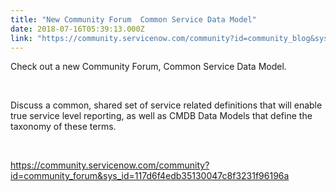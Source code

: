 ```yaml
---
title: "New Community Forum  Common Service Data Model"
date: 2018-07-16T05:39:13.000Z
link: "https://community.servicenow.com/community?id=community_blog&sys_id=08d96d8adb571300fece0b55ca961967"
---
```

<p>Check out a new Community Forum, Common Service Data Model.</p>
<p> </p>
<p>Discuss a common, shared set of service related definitions that will enable true service level reporting, as well as CMDB Data Models that define the taxonomy of these terms.</p>
<p> </p>
<p><a href="community?id&#61;community_forum&amp;sys_id&#61;117d6f4edb35130047c8f3231f96196a" rel="nofollow">https://community.servicenow.com/community?id&#61;community_forum&amp;sys_id&#61;117d6f4edb35130047c8f3231f96196a</a></p>